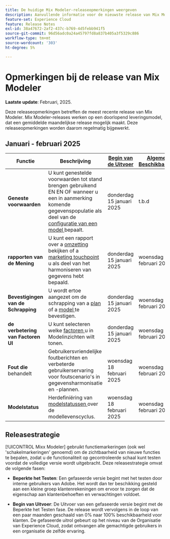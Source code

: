 ```yaml
---
title: De huidige Mix Modeler-releaseopmerkingen weergeven
description: Aanvullende informatie voor de nieuwste release van Mix Modeler
feature-set: Experience Cloud
feature: Release Notes
exl-id: 38a47672-2af2-437c-b769-4d5febb941f5
source-git-commit: 96d56adc0a24a45797fd8a837b405a3f5329c886
workflow-type: tm+mt
source-wordcount: '303'
ht-degree: 5%

---
```


# Opmerkingen bij de release van Mix Modeler

**Laatste update**: Februari, 2025.

Deze releaseopmerkingen betreffen de meest recente release van Mix Modeler. Mix Modeler-releases werken op een doorlopend leveringsmodel, dat een gemiddelde maandelijkse release mogelijk maakt. Deze releaseopmerkingen worden daarom regelmatig bijgewerkt.

## Januari - februari 2025

| Functie | Beschrijving | [ Begin van de Uitvoer ](#release-strategy) | [ Algemene Beschikbaarheid ](#release-strategy) |
|---|---|---|---|
| **Geneste voorwaarden** | U kunt genestelde voorwaarden tot stand brengen gebruikend EN EN OF wanneer u een in aanmerking komende gegevenspopulatie als deel van de [ configuratie van een model ](/help/models/build.md#configure) bepaalt. | donderdag 15 januari 2025 | t.b.d |
| **rapporten van de Mening** | U kunt een rapport over a [ omzetting ](/help/harmonize-data/conversions.md#view-report) bekijken of a [ marketing touchpoint ](/help/harmonize-data/marketing-touchpoints.md#view-report) u als deel van het harmoniseren van gegevens hebt bepaald. | donderdag 15 januari 2025 | woensdag 18 februari 2025 |
| **Bevestigingen van de Schrapping** | U wordt ertoe aangezet om de schrapping van a [ plan ](/help/plans/overview.md#delete-plans) of a [ model ](/help/models/overview.md#delete-models) te bevestigen. | donderdag 15 januari 2025 | woensdag 18 februari 2025 |
| **de verbetering van Factoren UI** | U kunt selecteren welke [ factoren ](/help/models/insights.md#factors-beta) u in Modelinzichten wilt tonen. | donderdag 15 januari 2025 | woensdag 18 februari 2025 |
| **Fout die** behandelt | Gebruikersvriendelijke foutberichten en verbeterde gebruikerservaring voor foutscenario&#39;s in gegevensharmonisatie en -plannen. | woensdag 18 februari 2025 | woensdag 18 februari 2025 |
| **Modelstatus** | Herdefiniëring van [ modelstatussen ](/help/models/overview.md#manage-models) over de modellevenscyclus. | woensdag 18 februari 2025 | woensdag 18 februari 2025 |


## Releasestrategie

[!UICONTROL Mixx Modeler] gebruikt functiemarkeringen (ook wel &#39;schakelmarkeringen&#39; genoemd) om de zichtbaarheid van nieuwe functies te bepalen, zodat u de functionaliteit op gecontroleerde schaal kunt testen voordat de volledige versie wordt uitgebracht. Deze releasestrategie omvat de volgende fasen:

* **Beperkte het Testen**: Een gefaseerde versie begint met het testen door interne gebruikers van Adobe. Het wordt dan ter beschikking gesteld aan een kleine groep klantenrekeningen om ervoor te zorgen dat de eigenschap aan klantenbehoeften en verwachtingen voldoet.

* **Begin van Uitvoer**: De Uitvoer van een gefaseerde versie begint met de Beperkte het Testen fase. De release wordt vervolgens in de loop van een paar maanden geschaald van 0% naar 100% beschikbaarheid voor klanten. De gefaseerde uitrol gebeurt op het niveau van de Organisatie van Experience Cloud, zodat ontvangen alle gemachtigde gebruikers in een organisatie de zelfde ervaring.
